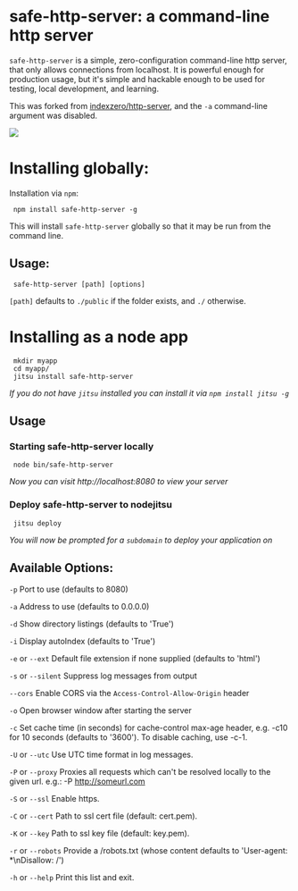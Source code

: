 # safe-http-server: a command-line http server

`safe-http-server` is a simple, zero-configuration command-line http server, that only allows connections from localhost. It is powerful enough for production usage, but it's simple and hackable enough to be used for testing, local development, and learning.

This was forked from [indexzero/http-server](https://github.com/indexzero/http-server/commit/54e10777b4f01dad035065c6a1aa0aff8d9b732e), and the `-a` command-line argument was disabled.

![](https://github.com/nodeapps/http-server/raw/master/screenshots/public.png)

# Installing globally:

Installation via `npm`:

     npm install safe-http-server -g

This will install `safe-http-server` globally so that it may be run from the command line.

## Usage:

     safe-http-server [path] [options]

`[path]` defaults to `./public` if the folder exists, and `./` otherwise.

# Installing as a node app

     mkdir myapp
     cd myapp/
     jitsu install safe-http-server

*If you do not have `jitsu` installed you can install it via `npm install jitsu -g`*

## Usage

### Starting safe-http-server locally

     node bin/safe-http-server

*Now you can visit http://localhost:8080 to view your server*

### Deploy safe-http-server to nodejitsu

     jitsu deploy

*You will now be prompted for a `subdomain` to deploy your application on*

## Available Options:

`-p` Port to use (defaults to 8080)

`-a` Address to use (defaults to 0.0.0.0)

`-d` Show directory listings (defaults to 'True')

`-i` Display autoIndex (defaults to 'True')

`-e` or `--ext` Default file extension if none supplied (defaults to 'html')

`-s` or `--silent` Suppress log messages from output

`--cors` Enable CORS via the `Access-Control-Allow-Origin` header

`-o` Open browser window after starting the server

`-c` Set cache time (in seconds) for cache-control max-age header, e.g. -c10 for 10 seconds (defaults to '3600'). To disable caching, use -c-1.

`-U` or `--utc` Use UTC time format in log messages.

`-P` or `--proxy` Proxies all requests which can't be resolved locally to the given url. e.g.: -P http://someurl.com

`-S` or `--ssl` Enable https.

`-C` or `--cert` Path to ssl cert file (default: cert.pem).

`-K` or `--key` Path to ssl key file (default: key.pem).

`-r` or `--robots` Provide a /robots.txt (whose content defaults to 'User-agent: *\nDisallow: /')

`-h` or `--help` Print this list and exit.
